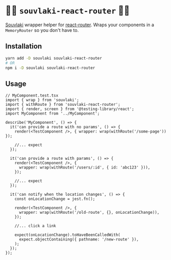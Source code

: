 # 🌯🧭 `souvlaki-react-router` 🧭🌯

[Souvlaki](https://github.com/camjackson/souvlaki) wrapper helper for [react-router](https://reactrouter.com/).
Wraps your components in a `MemoryRouter` so you don't have to.

## Installation

```sh
yarn add -D souvlaki souvlaki-react-router
# OR
npm i -D souvlaki souvlaki-react-router
```

## Usage

```tsx
// MyComponent.test.tsx
import { wrap } from 'souvlaki';
import { withRoute } from 'souvlaki-react-router';
import { render, screen } from '@testing-library/react';
import MyComponent from '../MyComponent';

describe('MyComponent', () => {
  it('can provide a route with no params', () => {
    render(<TestComponent />, { wrapper: wrap(withRoute('/some-page')) });

    //... expect
  });

  it('can provide a route with params', () => {
    render(<TestComponent />, {
      wrapper: wrap(withRoute('/users/:id', { id: 'abc123' })),
    });

    //... expect
  });

  it('can notify when the location changes', () => {
    const onLocationChange = jest.fn();

    render(<TestComponent />, {
      wrapper: wrap(withRoute('/old-route', {}, onLocationChange)),
    });

    //... click a link

    expect(onLocationChange).toHaveBeenCalledWith(
      expect.objectContaining({ pathname: '/new-route' }),
    );
  });
});
```
